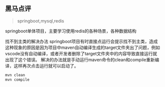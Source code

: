 ## 黑马点评

> springboot,mysql,redis

springboot单体项目，主要学习使用redis的各种场景，各种数据结构

找不到主类的解决办法
springboot项目有时直接点运行会提示找不到主类，造成这种现象的原因是因为项目中maven自动编译生成的target文件夹出了问题，例如vscode没有自动编译，或者开发者删除了target文件夹中的内容导致直接运行就出现了这个错误。
解决的办法就是手动运行maven命令的clean和compile重新编译，这样再次点击运行就可以启动了。
```sh
mvn clean
mvn compile
```
